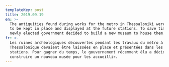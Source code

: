 ```yaml
---
templateKey: post
title: 2019.09.19
en: >-
  The antiquities found during works for the metro in Thessaloniki were supposed
  to be kept in place and displayed at the future stations. To save time, the
  newly elected government decided to build a new museum to house them.
fr: >-
  Les ruines archéologiques découvertes pendant les travaux du métro à
  Thessalonique devaient être laissées en place et présentées dans les futures
  stations. Pour gagner du temps, le gouvernement récemment élu a décidé de
  construire un nouveau musée pour les accueillir.
---
```



